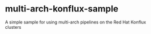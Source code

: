# multi-arch-konflux-sample
A simple sample for using multi-arch pipelines on the Red Hat Konflux clusters
